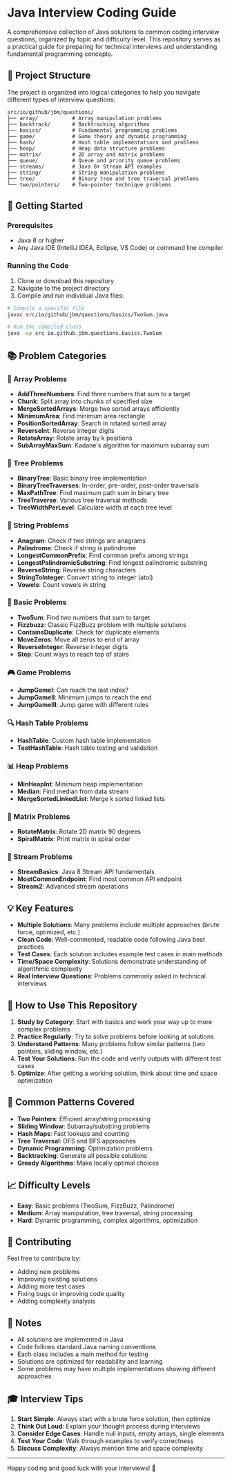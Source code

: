 # Java Interview Coding Guide

A comprehensive collection of Java solutions to common coding interview questions, organized by topic and difficulty level. This repository serves as a practical guide for preparing for technical interviews and understanding fundamental programming concepts.

## 📁 Project Structure

The project is organized into logical categories to help you navigate different types of interview questions:

```
src/io/github/jbm/questions/
├── array/           # Array manipulation problems
├── backtrack/       # Backtracking algorithms
├── basics/          # Fundamental programming problems
├── game/            # Game theory and dynamic programming
├── hash/            # Hash table implementations and problems
├── heap/            # Heap data structure problems
├── matrix/          # 2D array and matrix problems
├── queue/           # Queue and priority queue problems
├── streams/         # Java 8+ Stream API examples
├── string/          # String manipulation problems
├── tree/            # Binary tree and tree traversal problems
└── two/pointers/    # Two-pointer technique problems
```

## 🚀 Getting Started

### Prerequisites
- Java 8 or higher
- Any Java IDE (IntelliJ IDEA, Eclipse, VS Code) or command line compiler

### Running the Code
1. Clone or download this repository
2. Navigate to the project directory
3. Compile and run individual Java files:

```bash
# Compile a specific file
javac src/io/github/jbm/questions/basics/TwoSum.java

# Run the compiled class
java -cp src io.github.jbm.questions.basics.TwoSum
```

## 📚 Problem Categories

### 🔢 Array Problems
- **AddThreeNumbers**: Find three numbers that sum to a target
- **Chunk**: Split array into chunks of specified size
- **MergeSortedArrays**: Merge two sorted arrays efficiently
- **MinimumArea**: Find minimum area rectangle
- **PositionSortedArray**: Search in rotated sorted array
- **ReverseInt**: Reverse integer digits
- **RotateArray**: Rotate array by k positions
- **SubArrayMaxSum**: Kadane's algorithm for maximum subarray sum

### 🌳 Tree Problems
- **BinaryTree**: Basic binary tree implementation
- **BinaryTreeTraverses**: In-order, pre-order, post-order traversals
- **MaxPathTree**: Find maximum path sum in binary tree
- **TreeTraverse**: Various tree traversal methods
- **TreeWidthPerLevel**: Calculate width at each tree level

### 📝 String Problems
- **Anagram**: Check if two strings are anagrams
- **Palindrome**: Check if string is palindrome
- **LongestCommonPrefix**: Find common prefix among strings
- **LongestPalindromicSubstring**: Find longest palindromic substring
- **ReverseString**: Reverse string characters
- **StringToInteger**: Convert string to integer (atoi)
- **Vowels**: Count vowels in string

### 🎯 Basic Problems
- **TwoSum**: Find two numbers that sum to target
- **Fizzbuzz**: Classic FizzBuzz problem with multiple solutions
- **ContainsDuplicate**: Check for duplicate elements
- **MoveZeros**: Move all zeros to end of array
- **ReverseInteger**: Reverse integer digits
- **Step**: Count ways to reach top of stairs

### 🎮 Game Problems
- **JumpGameI**: Can reach the last index?
- **JumpGameII**: Minimum jumps to reach the end
- **JumpGameIII**: Jump game with different rules

### 🔍 Hash Table Problems
- **HashTable**: Custom hash table implementation
- **TestHashTable**: Hash table testing and validation

### 📊 Heap Problems
- **MinHeapInt**: Minimum heap implementation
- **Median**: Find median from data stream
- **MergeSortedLinkedList**: Merge k sorted linked lists

### 🔄 Matrix Problems
- **RotateMatrix**: Rotate 2D matrix 90 degrees
- **SpiralMatrix**: Print matrix in spiral order

### 🌊 Stream Problems
- **StreamBasics**: Java 8 Stream API fundamentals
- **MostCommonEndpoint**: Find most common API endpoint
- **Stream2**: Advanced stream operations

## 💡 Key Features

- **Multiple Solutions**: Many problems include multiple approaches (brute force, optimized, etc.)
- **Clean Code**: Well-commented, readable code following Java best practices
- **Test Cases**: Each solution includes example test cases in main methods
- **Time/Space Complexity**: Solutions demonstrate understanding of algorithmic complexity
- **Real Interview Questions**: Problems commonly asked in technical interviews

## 🎯 How to Use This Repository

1. **Study by Category**: Start with basics and work your way up to more complex problems
2. **Practice Regularly**: Try to solve problems before looking at solutions
3. **Understand Patterns**: Many problems follow similar patterns (two pointers, sliding window, etc.)
4. **Test Your Solutions**: Run the code and verify outputs with different test cases
5. **Optimize**: After getting a working solution, think about time and space optimization

## 🔧 Common Patterns Covered

- **Two Pointers**: Efficient array/string processing
- **Sliding Window**: Subarray/substring problems
- **Hash Maps**: Fast lookups and counting
- **Tree Traversal**: DFS and BFS approaches
- **Dynamic Programming**: Optimization problems
- **Backtracking**: Generate all possible solutions
- **Greedy Algorithms**: Make locally optimal choices

## 📈 Difficulty Levels

- **Easy**: Basic problems (TwoSum, FizzBuzz, Palindrome)
- **Medium**: Array manipulation, tree traversal, string processing
- **Hard**: Dynamic programming, complex algorithms, optimization

## 🤝 Contributing

Feel free to contribute by:
- Adding new problems
- Improving existing solutions
- Adding more test cases
- Fixing bugs or improving code quality
- Adding complexity analysis

## 📝 Notes

- All solutions are implemented in Java
- Code follows standard Java naming conventions
- Each class includes a main method for testing
- Solutions are optimized for readability and learning
- Some problems may have multiple implementations showing different approaches

## 🎓 Interview Tips

1. **Start Simple**: Always start with a brute force solution, then optimize
2. **Think Out Loud**: Explain your thought process during interviews
3. **Consider Edge Cases**: Handle null inputs, empty arrays, single elements
4. **Test Your Code**: Walk through examples to verify correctness
5. **Discuss Complexity**: Always mention time and space complexity

---

Happy coding and good luck with your interviews! 🚀